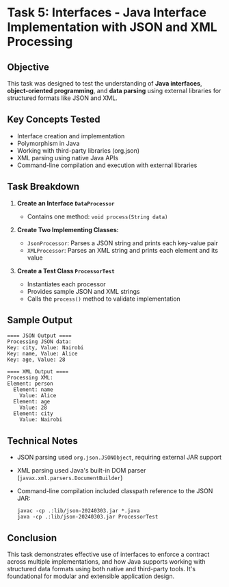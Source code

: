 # Task 5: Interfaces - Java Interface Implementation with JSON and XML Processing

## Objective

This task was designed to test the understanding of **Java interfaces**, **object-oriented programming**, and **data parsing** using external libraries for structured formats like JSON and XML.

## Key Concepts Tested

* Interface creation and implementation
* Polymorphism in Java
* Working with third-party libraries (org.json)
* XML parsing using native Java APIs
* Command-line compilation and execution with external libraries

## Task Breakdown

1. **Create an Interface `DataProcessor`**

   * Contains one method: `void process(String data)`

2. **Create Two Implementing Classes:**

   * `JsonProcessor`: Parses a JSON string and prints each key-value pair
   * `XMLProcessor`: Parses an XML string and prints each element and its value

3. **Create a Test Class `ProcessorTest`**

   * Instantiates each processor
   * Provides sample JSON and XML strings
   * Calls the `process()` method to validate implementation

## Sample Output

```
==== JSON Output ====
Processing JSON data:
Key: city, Value: Nairobi
Key: name, Value: Alice
Key: age, Value: 28

==== XML Output ====
Processing XML:
Element: person
  Element: name
    Value: Alice
  Element: age
    Value: 28
  Element: city
    Value: Nairobi
```

## Technical Notes

* JSON parsing used `org.json.JSONObject`, requiring external JAR support
* XML parsing used Java's built-in DOM parser (`javax.xml.parsers.DocumentBuilder`)
* Command-line compilation included classpath reference to the JSON JAR:

  ```
  javac -cp .:lib/json-20240303.jar *.java
  java -cp .:lib/json-20240303.jar ProcessorTest
  ```

## Conclusion

This task demonstrates effective use of interfaces to enforce a contract across multiple implementations, and how Java supports working with structured data formats using both native and third-party tools. It's foundational for modular and extensible application design.
